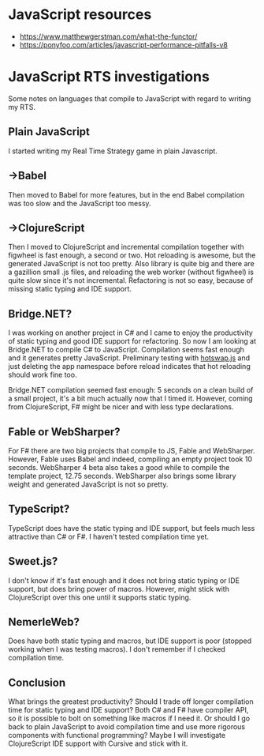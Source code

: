 # JavaScript resources
 - https://www.matthewgerstman.com/what-the-functor/
 - https://ponyfoo.com/articles/javascript-performance-pitfalls-v8

# JavaScript RTS investigations

Some notes on languages that compile to JavaScript with regard to writing my RTS.

## Plain JavaScript
I started writing my Real Time Strategy game in plain Javascript.

## ->Babel
Then moved to Babel for more features, but in the end Babel compilation was too slow and the JavaScript too messy.

## ->ClojureScript
Then I moved to ClojureScript and incremental compilation together with figwheel is fast enough, a second or two.
Hot reloading is awesome, but the generated JavaScript is not too pretty. Also library is quite big and there are a 
gazillion small .js files, and reloading the web worker (without figwheel) is quite slow since it's not incremental.
Refactoring is not so easy, because of missing static typing and IDE support.

## Bridge.NET?
I was working on another project in C# and I came to enjoy the productivity of static typing and good IDE support for refactoring.
So now I am looking at Bridge.NET to compile C# to JavaScript. Compilation seems fast enough and it generates pretty JavaScript.
Preliminary testing with [hotswap.js](https://github.com/geo-at-github/hotswap.js) and just deleting the app namespace before 
reload indicates that hot reloading should work fine too.

Bridge.NET compilation seemed fast enough: 5 seconds on a clean build of a small project,
it's a bit much actually now that I timed it.
However, coming from ClojureScript, F# might be nicer and with less type declarations.

## Fable or WebSharper?
For F# there are two big projects that compile to JS, Fable and WebSharper.
However, Fable uses Babel and indeed, compiling an empty project took 10 seconds.
WebSharper 4 beta also takes a good while to compile the template project, 12.75 seconds.
WebSharper also brings some library weight and generated JavaScript is not so pretty.

## TypeScript?
TypeScript does have the static typing and IDE support, but feels much less attractive than C# or F#.
I haven't tested compilation time yet.

## Sweet.js?
I don't know if it's fast enough and it does not bring static typing or IDE support, but does bring power of macros. However,
might stick with ClojureScript over this one until it supports static typing.

## NemerleWeb?
Does have both static typing and macros, but IDE support is poor (stopped working when I was testing macros).
I don't remember if I checked compilation time.

## Conclusion
What brings the greatest productivity?
Should I trade off longer compilation time for static typing and IDE support?
Both C# and F# have compiler API, so it is possible to bolt on something like macros if I need it.
Or should I go back to plain JavaScript to avoid compilation time and use more rigorous components with functional programming?
Maybe I will investigate ClojureScript IDE support with Cursive and stick with it.
